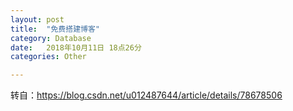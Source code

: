 ```yaml
---
layout: post
title:  "免费搭建博客"
category: Database
date:   2018年10月11日 18点26分
categories: Other

---
```





转自：https://blog.csdn.net/u012487644/article/details/78678506

